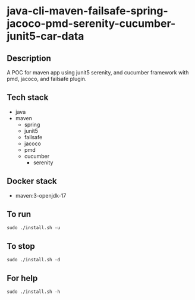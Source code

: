 # java-cli-maven-failsafe-spring-jacoco-pmd-serenity-cucumber-junit5-car-data

## Description
A POC for maven app using junit5
serenity, and cucumber framework
 with pmd,
jacoco, and failsafe plugin.

## Tech stack
- java
- maven
	- spring
  - junit5
  - failsafe
  - jacoco
  - pmd
  - cucumber
	- serenity



## Docker stack
- maven:3-openjdk-17

## To run
`sudo ./install.sh -u`

## To stop
`sudo ./install.sh -d`

## For help
`sudo ./install.sh -h`
